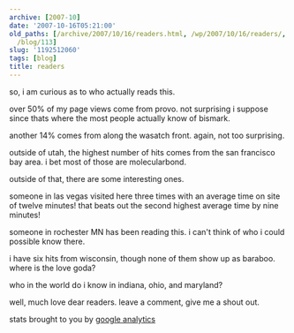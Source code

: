 ```yaml
---
archive: [2007-10]
date: '2007-10-16T05:21:00'
old_paths: [/archive/2007/10/16/readers.html, /wp/2007/10/16/readers/, /2007/10/16/readers/,
  /blog/113]
slug: '1192512060'
tags: [blog]
title: readers
---
```


so, i am curious as to who actually reads this.

over 50% of my page views come from provo. not surprising i suppose since
thats where the most people actually know of bismark.

another 14% comes from along the wasatch front. again, not too surprising.

outside of utah, the highest number of hits comes from the san francisco
bay area. i bet most of those are molecularbond.

outside of that, there are some interesting ones.

someone in las vegas visited here three times with an average time on site
of twelve minutes! that beats out the second highest average time by nine
minutes!

someone in rochester MN has been reading this. i can't think of who
i could possible know there.

i have six hits from wisconsin, though none of them show up as baraboo.
where is the love goda?

who in the world do i know in indiana, ohio, and maryland?

well, much love dear readers. leave a comment, give me a shout out.

stats brought to you by [google analytics][1]

[1]: http://www.google.com/analytics/

